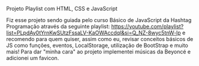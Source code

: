 Projeto Playlist com HTML, CSS e JavaScript

Fiz esse projeto sendo guiada pelo curso Básico de JavaScript da Hashtag Programação através da seguinte playlist: https://youtube.com/playlist?list=PLpdAy0tYrnKwSUtzFssaLV-KaOWAccdql&si=Q_NZ-8wyc5tnW-lp
e recomendo para quem quiser, assim como eu, revisar conceitos básicos de JS como funções, eventos, LocalStorage, utilização de BootStrap e muito mais!
Para dar "minha cara" ao projeto implementei músicas da Beyoncé e adicionei um favicon.
